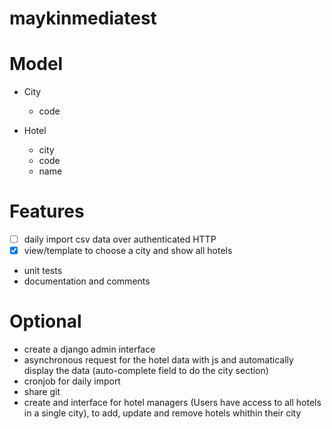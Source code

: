 # maykinmediatest

# Model
- City
    - code

- Hotel
    - city
    - code
    - name

# Features
- [ ] daily import csv data over authenticated HTTP
- [x] view/template to choose a city and show all hotels
- unit tests
- documentation and comments

# Optional
- create a django admin interface
- asynchronous request for the hotel data with js and automatically display the data (auto-complete field to do the city section)
- cronjob for daily import
- share git
- create and interface for hotel managers (Users have access to all hotels in a single city), to add, update and remove hotels whithin their city
